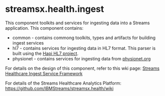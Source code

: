 # streamsx.health.ingest

This component toolkits and services for ingesting data into a Streams application.  This component contains:

* common - contains commong toolkits, types and artifacts for building ingest services 
* hl7 - contains services for ingesting data in HL7 format.  This parser is built using the [Hapi HL7 project](http://hl7api.sourceforge.net/).
* physionet - contains services for ingesting data from [physionet.org](http://physionet.org/)

For details on the design of this component, refer to this wki page:
[Streams Healthcare Ingest Service Framework](https://github.com/IBMStreams/streamsx.health/wiki/Ingest-Service-Framework)

For details of the Streams Healthcare Analytics Platform:
https://github.com/IBMStreams/streamsx.health/wiki



